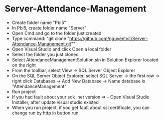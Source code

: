 # Server-Attendance-Management

- Create folder name "Pbl5"
- In Pbl5, create folder name "Server"
- Open Cmd and go to the folder just created
- Type command: "git clone "https://github.com/nguyentvit/Server-Attendance-Management.git""
- Open Visual Studio and click Open a local folder
- Select the folder you just cloned
- Select AttendanceManagementSolution.sln in Solution Explorer located on the right
- From the toolbar, select View -> SQL Server Object Explorer
- On the SQL Server Object Explorer, select SQL Server ->  the first row -> right click Databases -> Add New Database -> Name database is "AttendanceManagement"
- Run project
- If you had fault about your sdk .net version => - Open Visual Studio Installer, after update visual studio existed
- When you run project, if you get fault about ssl certificate, you can change run by http in button run
